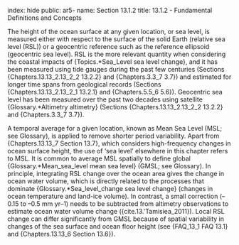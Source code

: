 index: hide
public: ar5-
name: Section 13.1.2
title: 13.1.2 - Fundamental Definitions and Concepts

The height of the ocean surface at any given location, or sea level, is measured either with respect to the surface of the solid Earth (relative sea level (RSL)) or a geocentric reference such as the reference ellipsoid (geocentric sea level). RSL is the more relevant quantity when considering the coastal impacts of {Topics.*Sea_Level sea level change}, and it has been measured using tide gauges during the past few centuries (Sections {Chapters.13.13_2.13_2_2 13.2.2} and {Chapters.3.3_7 3.7}) and estimated for longer time spans from geological records (Sections {Chapters.13.13_2.13_2_1 13.2.1} and {Chapters.5.5_6 5.6}). Geocentric sea level has been measured over the past two decades using satellite {Glossary.*Altimetry altimetry} (Sections {Chapters.13.13_2.13_2_2 13.2.2} and {Chapters.3.3_7 3.7}).

A temporal average for a given location, known as Mean Sea Level (MSL; see Glossary), is applied to remove shorter period variability. Apart from {Chapters.13.13_7 Section 13.7}, which considers high-frequency changes in ocean surface height, the use of ‘sea level’ elsewhere in this chapter refers to MSL. It is common to average MSL spatially to define global {Glossary.*Mean_sea_level mean sea level} (GMSL; see Glossary). In principle, integrating RSL change over the ocean area gives the change in ocean water volume, which is directly related to the processes that dominate {Glossary.*Sea_level_change sea level change} (changes in ocean temperature and land-ice volume). In contrast, a small correction (–0.15 to –0.5 mm yr–1) needs to be subtracted from altimetry observations to estimate ocean water volume change ({cite.13.'Tamisiea_2011}). Local RSL change can differ significantly from GMSL because of spatial variability in changes of the sea surface and ocean floor height (see {FAQ_13_1 FAQ 13.1} and {Chapters.13.13_6 Section 13.6}).
